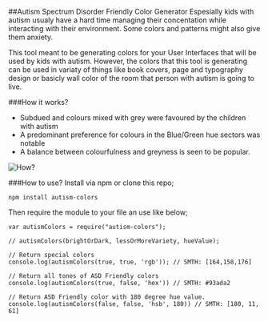 ##Autism Spectrum Disorder Friendly Color Generator
Espesially kids with autism usualy have a hard time managing their concentation while interacting with their environment. Some colors and patterns might also give them anxiety.

This tool meant to be generating colors for your User Interfaces that will be used by kids with autism. However, the colors that this tool is generating can be used in variaty of things like book covers, page and typography design or basicly wall color of the room that person with autism is going to live.

###How it works?
- Subdued and colours mixed with grey were favoured by the children with autism
- A predominant preference for colours in the Blue/Green hue sectors was notable
- A balance between colourfulness and greyness is seen to be popular.

![How?](https://raw.githubusercontent.com/otsimo/autism-colors/master/how.png)

###How to use?
Install via npm or clone this repo;

~~~
npm install autism-colors
~~~

Then require the module to your file an use like below;

~~~JS
var autismColors = require("autism-colors");

// autismColors(brightOrDark, lessOrMoreVariety, hueValue);

// Return special colors
console.log(autismColors(true, true, 'rgb')); // SMTH: [164,158,176]

// Return all tones of ASD Friendly colors
console.log(autismColors(true, false, 'hex')) // SMTH: #93ada2

// Return ASD Friendly color with 180 degree hue value.
console.log(autismColors(false, false, 'hsb', 180)) // SMTH: [180, 11, 61]

~~~
